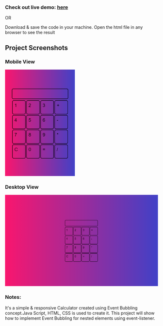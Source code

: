 ### Check out live demo: [here](https://titli9830.github.io/Event-Bubbling-Concept/)<br/>

OR

Download & save the code in your machine. Open the html file in any browser to see the result

## Project Screenshots

### Mobile View

<img src="screenshots/Mobile.PNG" height="350">

### Desktop View

<img src="screenshots/Desktop.PNG" height="300">

### Notes:

It's a simple & responsive Calculator created using Event Bubbling concept.Java Script, HTML, CSS is used to create it. This project will show how to implement Event Bubbling for nested elements using event-listener.
